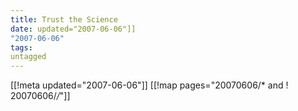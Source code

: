 ```yaml
---
title: Trust the Science
date: updated="2007-06-06"]]
"2007-06-06"
tags:
untagged
---
```

[[!meta updated="2007-06-06"]]
[[!map pages="20070606/* and ! 20070606/*/*"]]
